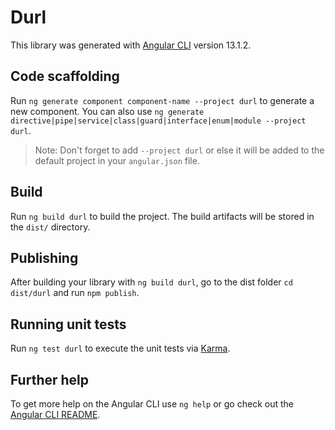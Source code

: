 # Durl

This library was generated with [Angular CLI](https://github.com/angular/angular-cli) version 13.1.2.

## Code scaffolding

Run `ng generate component component-name --project durl` to generate a new component. You can also use `ng generate directive|pipe|service|class|guard|interface|enum|module --project durl`.
> Note: Don't forget to add `--project durl` or else it will be added to the default project in your `angular.json` file. 

## Build

Run `ng build durl` to build the project. The build artifacts will be stored in the `dist/` directory.

## Publishing

After building your library with `ng build durl`, go to the dist folder `cd dist/durl` and run `npm publish`.

## Running unit tests

Run `ng test durl` to execute the unit tests via [Karma](https://karma-runner.github.io).

## Further help

To get more help on the Angular CLI use `ng help` or go check out the [Angular CLI README](https://github.com/angular/angular-cli/blob/master/README.md).
